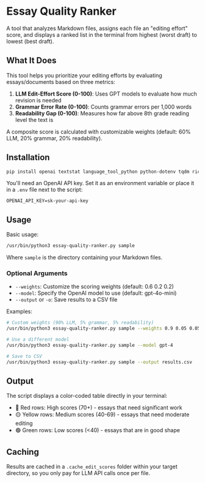# Essay Quality Ranker

A tool that analyzes Markdown files, assigns each file an "editing effort" score, and displays a ranked list in the terminal from highest (worst draft) to lowest (best draft).

## What It Does

This tool helps you prioritize your editing efforts by evaluating essays/documents based on three metrics:

1. **LLM Edit-Effort Score (0-100)**: Uses GPT models to evaluate how much revision is needed
2. **Grammar Error Rate (0-100)**: Counts grammar errors per 1,000 words
3. **Readability Gap (0-100)**: Measures how far above 8th grade reading level the text is

A composite score is calculated with customizable weights (default: 60% LLM, 20% grammar, 20% readability).

## Installation

```bash
pip install openai textstat language_tool_python python-dotenv tqdm rich
```

You'll need an OpenAI API key. Set it as an environment variable or place it in a `.env` file next to the script:

```
OPENAI_API_KEY=sk-your-api-key
```

## Usage

Basic usage:

```bash
/usr/bin/python3 essay-quality-ranker.py sample
```

Where `sample` is the directory containing your Markdown files.

### Optional Arguments

- `--weights`: Customize the scoring weights (default: 0.6 0.2 0.2)
- `--model`: Specify the OpenAI model to use (default: gpt-4o-mini)
- `--output` or `-o`: Save results to a CSV file

Examples:

```bash
# Custom weights (90% LLM, 5% grammar, 5% readability)
/usr/bin/python3 essay-quality-ranker.py sample --weights 0.9 0.05 0.05

# Use a different model
/usr/bin/python3 essay-quality-ranker.py sample --model gpt-4

# Save to CSV
/usr/bin/python3 essay-quality-ranker.py sample --output results.csv
```

## Output

The script displays a color-coded table directly in your terminal:
- 🔴 Red rows: High scores (70+) - essays that need significant work
- 🟡 Yellow rows: Medium scores (40-69) - essays that need moderate editing
- 🟢 Green rows: Low scores (<40) - essays that are in good shape

## Caching

Results are cached in a `.cache_edit_scores` folder within your target directory, so you only pay for LLM API calls once per file. 